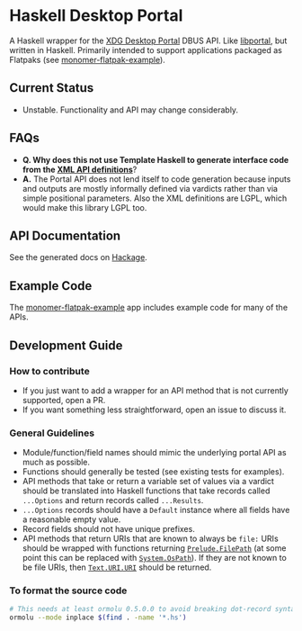 # Haskell Desktop Portal

A Haskell wrapper for the [XDG Desktop Portal](https://github.com/flatpak/xdg-desktop-portal) DBUS API. Like [libportal](https://github.com/flatpak/libportal), but written in Haskell. Primarily intended to support applications packaged as Flatpaks (see [monomer-flatpak-example](https://github.com/Dretch/monomer-flatpak-example)).

## Current Status
- Unstable. Functionality and API may change considerably.

## FAQs
- **Q. Why does this not use Template Haskell to generate interface code from the [XML API definitions](https://github.com/flatpak/xdg-desktop-portal/data)**?
- **A.** The Portal API does not lend itself to code generation because inputs and outputs are mostly informally defined via vardicts rather than via simple positional parameters. Also the XML definitions are LGPL, which would make this library LGPL too.

## API Documentation

See the generated docs on [Hackage](https://hackage.haskell.org/package/desktop-portal).

## Example Code

The [monomer-flatpak-example](https://github.com/Dretch/monomer-flatpak-example) app includes example code for many of the APIs.

## Development Guide

### How to contribute
- If you just want to add a wrapper for an API method that is not currently supported, open a PR.
- If you want something less straightforward, open an issue to discuss it.

### General Guidelines
- Module/function/field names should mimic the underlying portal API as much as possible.
- Functions should generally be tested (see existing tests for examples).
- API methods that take or return a variable set of values via a vardict should be translated into Haskell functions that take records called `...Options` and return records called `...Results`.
- `...Options` records should have a `Default` instance where all fields have a reasonable empty value.
- Record fields should not have unique prefixes.
- API methods that return URIs that are known to always be `file:` URIs should be wrapped with functions returning [`Prelude.FilePath`](https://hackage.haskell.org/package/base-4.18.0.0/docs/Prelude.html#t:FilePath) (at some point this can be replaced with [`System.OsPath`](https://hackage.haskell.org/package/filepath-1.4.100.3/docs/System-OsPath.html#t:OsPath)). If they are not known to be file URIs, then [`Text.URI.URI`](https://hackage.haskell.org/package/modern-uri-0.3.6.0/docs/Text-URI.html#t:URI) should be returned.

### To format the source code
```bash
# This needs at least ormolu 0.5.0.0 to avoid breaking dot-record syntax
ormolu --mode inplace $(find . -name '*.hs')
```